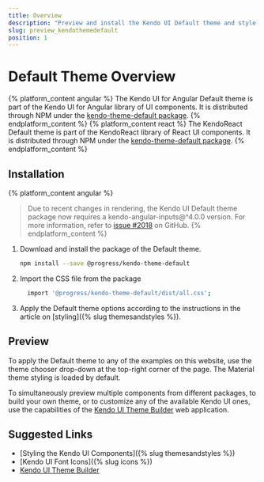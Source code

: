 ```yaml
---
title: Overview
description: "Preview and install the Kendo UI Default theme and style the Kendo UI components in Angular and React projects."
slug: preview_kendothemedefault
position: 1
---
```


# Default Theme Overview

{% platform_content angular %}
The Kendo UI for Angular Default theme is part of the Kendo UI for Angular library of UI components. It is distributed through NPM under the [kendo-theme-default package](https://www.npmjs.com/package/@progress/kendo-theme-default).
{% endplatform_content %}
{% platform_content react %}
The KendoReact Default theme is part of the KendoReact library of React UI components. It is distributed through NPM under the [kendo-theme-default package](https://www.npmjs.com/package/@progress/kendo-theme-default).
{% endplatform_content %}

## Installation

{% platform_content angular %}
> Due to recent changes in rendering, the Kendo UI Default theme package now requires a kendo-angular-inputs@^4.0.0 version. For more information, refer to [issue #2018](https://github.com/telerik/kendo-angular/issues/2018) on GitHub.
{% endplatform_content %}

1. Download and install the package of the Default theme.

    ```sh
    npm install --save @progress/kendo-theme-default
    ```

1. Import the CSS file from the package

    ```sh
      import '@progress/kendo-theme-default/dist/all.css';
    ```

1. Apply the Default theme options according to the instructions in the article on [styling]({% slug themesandstyles %}).

## Preview

To apply the Default theme to any of the examples on this website, use the theme chooser drop-down at the top-right corner of the page. The Material theme styling is loaded by default.

To simultaneously preview multiple components from different packages, to build your own theme, or to customize any of the available Kendo UI ones, use the capabilities of the [Kendo UI Theme Builder](https://themebuilder.telerik.com/) web application.

## Suggested Links

* [Styling the Kendo UI Components]({% slug themesandstyles %})
* [Kendo UI Font Icons]({% slug icons %})
* [Kendo UI Theme Builder](https://themebuilder.telerik.com/)
